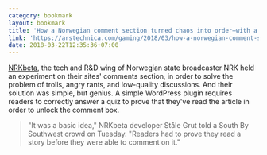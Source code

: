 ```yaml
---
category: bookmark
layout: bookmark
title: 'How a Norwegian comment section turned chaos into order—with a simple quiz'
link: 'https://arstechnica.com/gaming/2018/03/how-a-norwegian-comment-section-turned-chaos-into-order-with-a-simple-quiz/'
date: 2018-03-22T12:35:36+07:00
---
```


[NRKbeta](https://nrkbeta.no/), the tech and R&D wing of Norwegian state broadcaster NRK held an experiment on their sites' comments section, in order to solve the problem of trolls, angry rants, and low-quality discussions. And their solution was simple, but genius. A simple WordPress plugin requires readers to correctly answer a quiz to prove that they've read the article in order to unlock the comment box.

> "It was a basic idea," NRKbeta developer Ståle Grut told a South By Southwest crowd on Tuesday. "Readers had to prove they read a story before they were able to comment on it."
